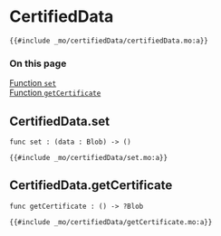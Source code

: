 # CertifiedData

```motoko
{{#include _mo/certifiedData/certifiedData.mo:a}}
```

### On this page

[Function `set`](#certifieddataset)  
[Function `getCertificate`](#certifieddatagetcertificate)

## CertifiedData.set

```motoko
func set : (data : Blob) -> ()
```

```motoko
{{#include _mo/certifiedData/set.mo:a}}
```

## CertifiedData.getCertificate

```motoko
func getCertificate : () -> ?Blob
```

```motoko
{{#include _mo/certifiedData/getCertificate.mo:a}}
```
